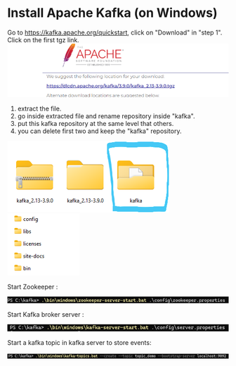 # Install Apache Kafka (on Windows)

Go to https://kafka.apache.org/quickstart, click on "Download" in "step 1".
Click on the first tgz link.
<img src="resource/images/apache download 1.png" alt="start kafka broker server view">

1. extract the file.
2. go inside extracted file and rename repository inside "kafka".
3. put this kafka repository at the same level that others.
4. you can delete first two and keep the "kafka" repository.

<img src="resource/images/kafka tgz extraction 2.png" alt="setting kafka repository view">
<img src="resource/images/inside kafka repository 3.png" alt="inside kafka repository view">


Start Zookeeper : 

<img src="resource/images/path 3.png" alt="start kafka zookeeper view">


Start Kafka broker server : 

<img src="resource/images/path4 kafka server.png" alt="start kafka broker server view">



Start a kafka topic in kafka server to store events:

<img src="resource/images/path5 kafka topic.png" alt="start kafka topic view">
